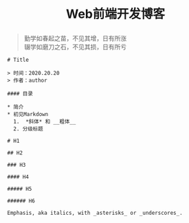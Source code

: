 
# <p align='center'>Web前端开发博客</p>

> 勤学如春起之苗，不见其增，日有所涨  
> 辍学如磨刀之石，不见其损，日有所亏

```
# Title

> 时间：2020.20.20  
> 作者：author

#### 目录

* 简介
* 初见Markdown
  1.  *斜体* 和 __粗体__
  2. 分级标题

# H1

## H2

### H3

#### H4

##### H5

###### H6

Emphasis, aka italics, with _asterisks_ or _underscores_.
```